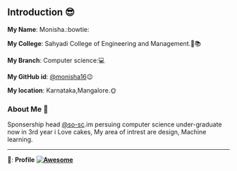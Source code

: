 ## Introduction :sunglasses:

**My Name**: Monisha.:bowtie:

**My College**: Sahyadi College of Engineering and Management.:school::books:

**My Branch**: Computer science::computer:

**My GitHub id**: [@monisha16](https://github.com/monisha16):wink:

**My location**: Karnataka,Mangalore.:sun_with_face:

### About Me :boy:
Sponsership head [@so-sc](https://github.com/so-sc).im persuing computer science under-graduate now in 3rd year
i Love cakes, My area of intrest are design, Machine learning.


---

 :link:: **Profile**  **[![Awesome](https://awesome.re/badge.svg)](https://github.com/monisha16)**
